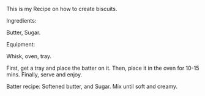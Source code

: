 This is my Recipe on how to create biscuits.

Ingredients:

Butter, Sugar.

Equipment:

Whisk, oven, tray.

First, get a tray and place the batter on it. 
Then, place it in the oven for 10-15 mins.
Finally, serve and enjoy.

Batter recipe: 
Softened butter, and Sugar. 
Mix until soft and creamy.